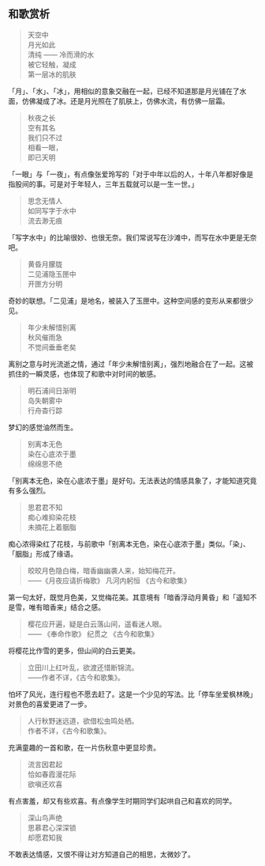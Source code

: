 ## 和歌赏析

> 天空中  
月光如此  
清纯 —— 冷而滑的水  
被它轻触，凝成  
第一层冰的肌肤  

「月」、「水」、「冰」，用相似的意象交融在一起，已经不知道那是月光铺在了水面，仿佛凝成了冰。还是月光照在了肌肤上，仿佛水流，有仿佛一层霜。

> 秋夜之长  
空有其名  
我们只不过  
相看一眼，  
即已天明  

「一眼」与「一夜」，有点像张爱玲写的「对于中年以后的人，十年八年都好像是指股间的事。可是对于年轻人，三年五载就可以是一生一世。」


>思念无情人  
如同写字于水中    
流去渺无痕  

「写字水中」的比喻很妙、也很无奈。我们常说写在沙滩中，而写在水中更是无奈吧。

> 黄昏月朦胧  
二见浦隐玉匣中  
开匣方分明  

奇妙的联想。「二见浦」是地名，被装入了玉匣中。这种空间感的变形从来都很少见。


> 年少未解惜别离  
> 秋风催雨急  
> 不觉间垂垂老矣  

离别之意与时光流逝之情，通过「年少未解惜别离」，强烈地融合在了一起。这被抓住的一瞬灵感，也体现了和歌中对时间的敏感。

> 明石浦间日渐明  
岛失朝雾中  
行舟杳行踪  

梦幻的感觉油然而生。


> 别离本无色  
> 染在心底浓于墨  
> 绵绵思不绝  

「别离本无色，染在心底浓于墨」是好句。无法表达的情感具象了，才能知道究竟有多么强烈。

> 思君君不知  
痴心难抑染花枝  
未摘花上着胭脂  


痴心浓得染红了花枝，与前歌中「别离本无色，染在心底浓于墨」类似。「染」、「胭脂」形成了缘语。


> 皎皎月色隐白梅，暗香幽幽袭人来，始知梅花开。  
——《月夜应请折梅歌》 凡河内躬恒 《古今和歌集》

第一句太好，既觉月色美，又觉梅花美。其意境有「暗香浮动月黄昏」和「遥知不是雪，唯有暗香来」结合之感。


> 樱花应开遍，疑是白云落山间，遥看迷人眼。    
—— 《奉命作歌》 纪贯之 《古今和歌集》

将樱花比作雪的更多，但山间的白云更美。

> 立田川上红叶乱，欲渡还惜断锦流。  
——作者不详，《古今和歌集》。

怕坏了风光，连行程也不愿去赶了。这是一个少见的写法。比「停车坐爱枫林晚」对景色的喜爱更进了一步。

> 人行秋野迷远道，欲借松虫鸣处栖。   
作者不详，《古今和歌集》。

充满童趣的一首和歌，在一片伤秋意中更显珍贵。


>流言因君起  
恰如春霞漫花际  
欲嗔还欢喜  

有点害羞，却又有些欢喜。有点像学生时期同学们起哄自己和喜欢的同学。


> 深山鸟声绝  
思慕君心深深锁  
却愿君知我  

不敢表达情感，又恨不得让对方知道自己的相思，太微妙了。
